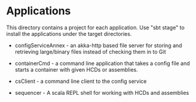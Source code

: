 Applications
============

This directory contains a project for each application. Use "sbt stage" to install the applications under
the target directories.

* configServiceAnnex - an akka-http based file server for storing and retrieving large/binary files
  instead of checking them in to Git

* containerCmd - a command line application that takes a config file and starts a
  container with given  HCDs or assemblies.

* csClient - a command line client to the config service

* sequencer - A scala REPL shell for working with HCDs and assemblies

